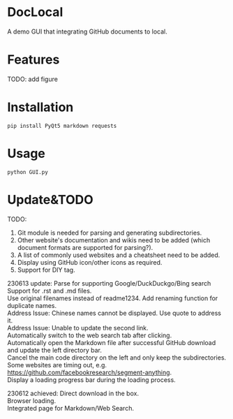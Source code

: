 # DocLocal
A demo GUI that integrating GitHub documents to local.

# Features
TODO: add figure

# Installation
```pip install PyQt5 markdown requests```

# Usage
```python GUI.py```

# Update&TODO
TODO:
1. Git module is needed for parsing and generating subdirectories.  
2. Other website's documentation and wikis need to be added (which document formats are supported for parsing?).  
3. A list of commonly used websites and a cheatsheet need to be added.  
4. Display using GitHub icon/other icons as required.  
5. Support for DIY tag.   

230613 update:
Parse for supporting Google/DuckDuckgo/Bing search
Support for .rst and .md files.   
Use original filenames instead of readme1234. Add renaming function for duplicate names.  
Address Issue: Chinese names cannot be displayed. Use quote to address it.  
Address Issue: Unable to update the second link.  
Automatically switch to the web search tab after clicking.  
Automatically open the Markdown file after successful GitHub download and update the left directory bar.  
Cancel the main code directory on the left and only keep the subdirectories.  
Some websites are timing out, e.g. https://github.com/facebookresearch/segment-anything.  
Display a loading progress bar during the loading process.  

230612 achieved:
Direct download in the box.   
Browser loading.   
Integrated page for Markdown/Web Search.   
